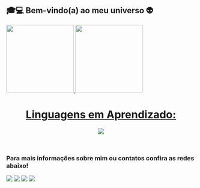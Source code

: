  ## 🎓💻 Bem-vindo(a) ao meu universo 👽


 
   <a href="https://github.com/angelino-neto">
   <img height="180em" src="https://github-readme-stats.vercel.app/api?username=angelino-neto&show_icons=true&theme=tokyonight&include_all_commits=true&count_private=true"/>
   <img height="180em" src="https://github-readme-stats.vercel.app/api/top-langs/?username=angelino-neto&layout=compact&langs_count=6&theme=tokyonight"/>

 <div align="center">
 <h1>Linguagens em Aprendizado: </h1>
</div>
    
<p align="center">
  <a href="https://skillicons.dev">
    <img src="https://skillicons.dev/icons?i=html,css,js,py" />
  </a>
</p>  
  

 
<br>
 
### Para mais informações sobre mim ou contatos confira as redes abaixo!
 
<div> 
  <a href="https://www.youtube.com/@ParadoxoMental97" target="_blank"><img src="https://img.shields.io/badge/YouTube-FF0000?style=for-the-badge&logo=youtube&logoColor=white" target="_blank"></a>
  <a href="https://www.instagram.com/neto_angelino" target="_blank"><img src="https://img.shields.io/badge/-Instagram-%23E4405F?style=for-the-badge&logo=instagram&logoColor=white" target="_blank"></a> 
  <a href="https://www.linkedin.com/in/angelino-neto-696b5a26b" target="_blank"><img src="https://img.shields.io/badge/-LinkedIn-%230077B5?style=for-the-badge&logo=linkedin&logoColor=white" target="_blank"></a>
  <a href = "n3tosx@hotmail.com"><img src="https://img.shields.io/badge/-Gmail-%23333?style=for-the-badge&logo=gmail&logoColor=white" target="_blank"></a>
</div>
